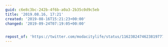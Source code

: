 ```yaml
---
guid: c6e8c3bc-242b-4f6b-a0a3-2b35c0d9c5eb
title: '2019.08.16, 17:21'
created: '2019-08-16T15:21:23+00:00'
changed: '2019-09-24T07:19:05+00:00'


repost_of: 'https://twitter.com/modacitylife/status/1162382474623819777'
---
```


